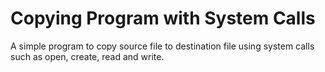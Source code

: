 # Copying Program with System Calls

A simple program to copy source file to destination file using system calls such as open, create, read and write.
